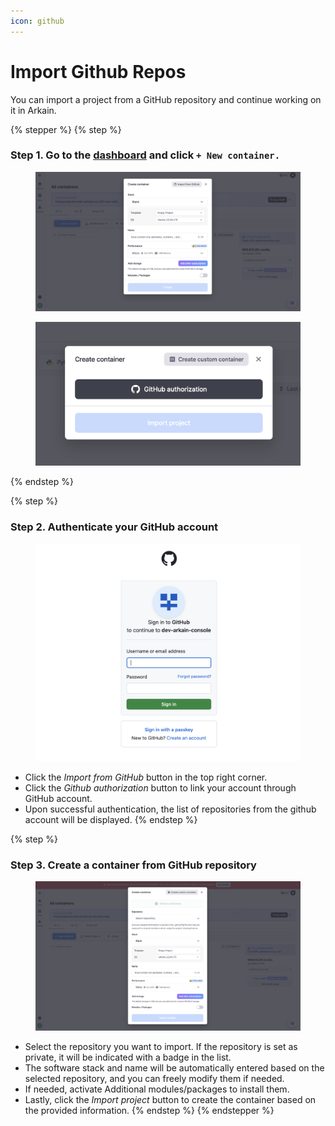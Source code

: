 ```yaml
---
icon: github
---
```


# Import Github Repos

You can import a project from a GitHub repository and continue working on it in Arkain.

{% stepper %}
{% step %}
### **Step 1. Go to the** [dashboard](https://ide.goorm.io/my/dashboard) and click `+ New container.` <a href="#step-1-go-to-the-dashboard-and-click-new-container" id="step-1-go-to-the-dashboard-and-click-new-container"></a>

<figure><img src="../../../.gitbook/assets/image (11).png" alt=""><figcaption></figcaption></figure>

<figure><img src="../../../.gitbook/assets/image (12).png" alt=""><figcaption></figcaption></figure>
{% endstep %}

{% step %}
### **Step 2. Authenticate your GitHub account** <a href="#step-2-authenticate-your-github-account" id="step-2-authenticate-your-github-account"></a>

<figure><img src="../../../.gitbook/assets/image (13).png" alt=""><figcaption></figcaption></figure>

* Click the _Import from GitHub_ button in the top right corner.
* Click the _Github authorization_ button to link your account through GitHub account.
* Upon successful authentication, the list of repositories from the github account will be displayed.
{% endstep %}

{% step %}
### **Step 3. Create a container from GitHub repository** <a href="#step-3-create-a-container-from-github-repository" id="step-3-create-a-container-from-github-repository"></a>

<figure><img src="../../../.gitbook/assets/image (14).png" alt=""><figcaption></figcaption></figure>

* Select the repository you want to import. If the repository is set as private, it will be indicated with a badge in the list.
* The software stack and name will be automatically entered based on the selected repository, and you can freely modify them if needed.
* If needed, activate Additional modules/packages to install them.
* Lastly, click the _Import project_ button to create the container based on the provided information.
{% endstep %}
{% endstepper %}
